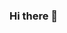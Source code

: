 ### Hi there 👋

<!--
**xivaa/xivaa** is a ✨ _special_ ✨ repository because its `README.md` (this file) appears on your GitHub profile.

##### I´m a 22 year old junior full stack devloper, I just finished Le Wagon´s Web Development course.
Currently i live in Mexico City but I love to travel and I'm open to change cities.
I want to have some experience in web devlopment before jumping into data science, my goal this year is to take go great at web dev and data science.

